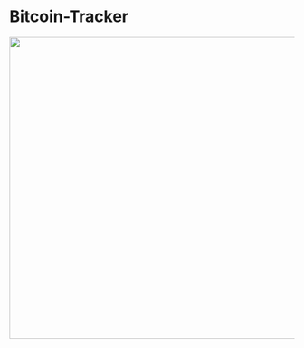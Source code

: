 # Bitcoin-Tracker



 <td><img src="https://user-images.githubusercontent.com/59584919/173405486-379a9252-8a0a-43d2-8c58-6e22bc844de0.png" width=800 height=533></td>
 
